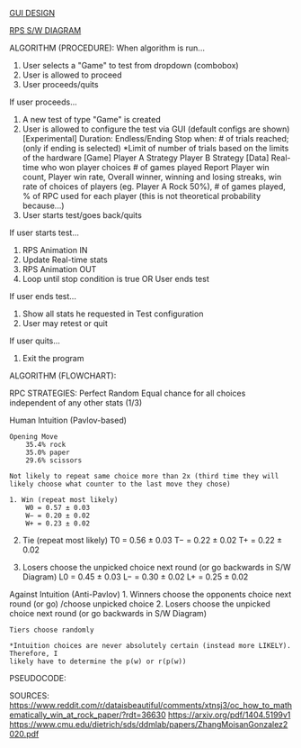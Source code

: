 [GUI DESIGN](https://lucid.app/lucidchart/321d3b8a-5a22-4e96-aa6e-6327fc7195a7/edit?viewport_loc=-11%2C-10%2C1705%2C853%2C0_0&invitationId=inv_eb494aa2-3f3c-472c-a095-0dc5d2b11d80)

[RPS S/W DIAGRAM](https://en.wikipedia.org/wiki/Rock_paper_scissors#/media/File:Rock-paper-scissors.svg)

ALGORITHM (PROCEDURE):
When algorithm is run...
1. User selects a "Game" to test from dropdown (combobox)
2. User is allowed to proceed
3. User proceeds/quits

If user proceeds...
1. A new test of type "Game" is created
2. User is allowed to configure the test via GUI (default configs are shown)
    [Experimental]
        Duration: Endless/Ending
        Stop when: # of trials reached; (only if ending is selected)
        *Limit of number of trials based on the limits of the hardware
    [Game]
        Player A Strategy
        Player B Strategy
    [Data]
        Real-time
            who won
            player choices
            # of games played
        Report
            Player win count,
            Player win rate,
            Overall winner,
            winning and losing streaks,
            win rate of choices of players (eg. Player A Rock 50%),
            # of games played,
            % of RPC used for each player (this is not theoretical probability because...)
3. User starts test/goes back/quits

If user starts test...
1. RPS Animation IN
2. Update Real-time stats
3. RPS Animation OUT
4. Loop until stop condition is true OR User ends test

If user ends test...
1. Show all stats he requested in Test configuration
2. User may retest or quit

If user quits...
1. Exit the program

ALGORITHM (FLOWCHART):


RPC STRATEGIES:
Perfect Random
    Equal chance for all choices independent of any other stats (1/3)

Human Intuition (Pavlov-based)

    Opening Move
        35.4% rock
        35.0% paper
        29.6% scissors

    Not likely to repeat same choice more than 2x (third time they will likely choose what counter to the last move they chose)

    1. Win (repeat most likely)
        W0 = 0.57 ± 0.03
        W− = 0.20 ± 0.02
        W+ = 0.23 ± 0.02

   2. Tie (repeat most likely)
       T0 = 0.56 ± 0.03
       T− = 0.22 ± 0.02
       T+ = 0.22 ± 0.02

   3. Losers choose the unpicked choice next round (or go backwards in S/W Diagram)
       L0 = 0.45 ± 0.03
       L− = 0.30 ± 0.02
       L+ = 0.25 ± 0.02

Against Intuition (Anti-Pavlov)
    1. Winners choose the opponents choice next round (or go) /choose unpicked choice
    2. Losers choose the unpicked choice next round (or go backwards in S/W Diagram)

    Tiers choose randomly

    *Intuition choices are never absolutely certain (instead more LIKELY). Therefore, I
    likely have to determine the p(w) or r(p(w))


PSEUDOCODE:



SOURCES:
https://www.reddit.com/r/dataisbeautiful/comments/xtnsj3/oc_how_to_mathematically_win_at_rock_paper/?rdt=36630
https://arxiv.org/pdf/1404.5199v1
https://www.cmu.edu/dietrich/sds/ddmlab/papers/ZhangMoisanGonzalez2020.pdf

